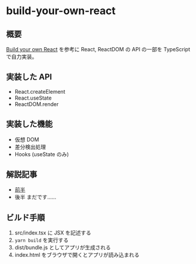 # build-your-own-react

## 概要

[Build your own React](https://pomb.us/build-your-own-react/) を参考に React, ReactDOM の API の一部を TypeScript で自力実装。

## 実装した API

- React.createElement
- React.useState
- ReactDOM.render

## 実装した機能

- 仮想 DOM
- 差分検出処理
- Hooks (useState のみ)

## 解説記事

- [前半](https://qiita.com/KensukeTakahara/items/9c54e68fea06ce3e4efe)
- 後半 まだです……

## ビルド手順

1. src/index.tsx に JSX を記述する
1. `yarn build` を実行する
1. dist/bundle.js としてアプリが生成される
1. index.html をブラウザで開くとアプリが読み込まれる

